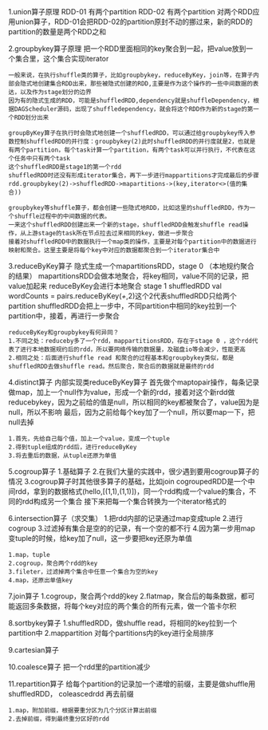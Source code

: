 1.union算子原理
    RDD-01 有两个partition
    RDD-02 有两个partition
    对两个RDD应用union算子，RDD-01会把RDD-02的partition原封不动的挪过来，新的RDD的partition的数量是两个RDD之和

2.groupbykey算子原理
    把一个RDD里面相同的key聚合到一起，把value放到一个集合里，这个集合实现iterator
   
    一般来说，在执行shuffle类的算子，比如groupbykey，reduceByKey，join等，在算子内部会隐式地创建集合RDD出来，那些被隐式创建的RDD,主要是作为这个操作的一些中间数据的表达，以及作为stage划分的边界
    因为有的隐式生成的RDD，可能是shuffledRDD,dependency就是shuffleDependency，根据DAGScheduler源码，出现了shuffledependency，就会将这个RDD作为新的stage的第一个RDD划分出来

    groupByKey算子在执行时会隐式地创建一个shuffledRDD，可以通过给groupbykey传入参数控制shuffledRDD的并行度：groupbykey(2)此时shuffledRDD的并行度就是2，也就是有两个partition，每个task计算一个partition，有两个task可以并行执行，不代表在这个任务中只有两个task
    这个shuffledRDD是stage1的第一个rdd
    shuffledRDD时还没有形成iterator集合，再下一步进行mappartitions才完成最后的步骤
    rdd.groupbykey(2)->shuffledRDD->mapartitions->(key,iterator<>(值的集合))
    
    groupbykey等shuffle算子，都会创建一些隐式地RDD，比如这里的shuffledRDD，作为一个shuffle过程中的中间数据的代表。
    一来这个shuffledRDD创建出来一个新的stage，shuffledRDD会触发shuffle read操作，从上游stage的task所在节点拉去过来相同的key，做进一步聚合
    接着对shuffledRDD中的数据执行一个map类的操作，主要是对每个partition中的数据进行映射和聚合。这里主要是将每个key中对应的数据都聚合到一个iterator集合中


3.reduceByKey算子
    隐式生成一个mapartitionsRDD，stage 0 （本地规约聚合的结果）
    mapartitionsRDD会做本地聚合，将key相同，value不同的记录，把value加起来
    reduceByKey会进行本地聚合
    stage 1 shuffledRDD 
    val wordCounts = pairs.reduceByKey(_+_,2)这个2代表shuffledRDD只给两个partition
    shuffledRDD会把上一步中，不同partition中相同的key拉到一个partition中，接着，再进行一步聚合

    reduceByKey和groupbykey有何异同？
    1.不同之处：reduceby多了一个rdd，mappartitionsRDD，存在于stage 0 ，这个rdd代表了进行本地数据规约后的rdd，所以要网络传输的数据量，及磁盘io等会减少，性能更高
    2.相同之处：后面进行shuffle read 和聚合的过程基本和groupbykey类似，都是shuffledRDD去做shuffle read。然后聚合，聚合后的数据就是最终的rdd


4.distinct算子
    内部实现类reduceByKey算子
    首先做个maptopair操作，每条记录做map，加上一个null作为value，形成一个新的rdd，接着对这个新rdd做reducebykey，因为之前给的值是null，所以相同的key都被聚合了，value因为是null，所以不影响
    最后，因为之前给每个key加了一个null，所以要map一下，把null去掉

    1.首先，先给自己每个值，加上一个value，变成一个tuple
    2.得到tuple组成的rdd后，进行reduceByKey
    3.将去重后的数据，从tuple还原为单值


5.cogroup算子
    1.基础算子
    2.在我们大量的实践中，很少遇到要用cogroup算子的情况
    3.cogroup算子时其他很多算子的基础，比如join
    cogroupedRDD是一个中间rdd，拿到的数据格式(hello,[(1,1),(1,1)])，同一个rdd构成一个value的集合，不同的rdd构成另一个集合
    接下来把每一个集合转换为一个iterator格式的


6.intersection算子（求交集）
    1.把rdd内部的记录通过map变成tuple
    2.进行cogroup
    3.过滤掉有集合是空的的记录，有一个空的都不行
    4.因为第一步用map变tuple的时候，给key加了null，这一步要把key还原为单值

    1.map，tuple
    2.cogroup，聚合两个rdd的key
    3.fileter，过滤掉两个集合中任意一个集合为空的key
    4.map，还原出单值key


7.join算子
    1.cogroup，聚合两个rdd的key
    2.flatmap，聚合后的每条数据，都可能返回多条数据，将每个key对应的两个集合的所有元素，做一个笛卡尔积


8.sortbykey算子
    1.shuffledRDD，做shuffle read，将相同的key拉到一个partition中
    2.mappartition 对每个partitions内的key进行全局排序

9.cartesian算子

10.coalesce算子
    把一个rdd里的partition减少


11.repartition算子
    给每个partition的记录加一个递增的前缀，主要是做shuffle用
    shuffledRDD，
    coleascedrdd
    再去前缀

    1.map，附加前缀，根据要重分区为几个分区计算出前缀
    2.去掉前缀，得到最终重分区好的rdd
